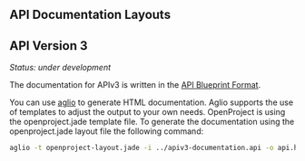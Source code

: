 <!---- copyright
OpenProject is an open source project management software.
Copyright (C) 2012-2020 the OpenProject GmbH

This program is free software; you can redistribute it and/or
modify it under the terms of the GNU General Public License version 3.

OpenProject is a fork of ChiliProject, which is a fork of Redmine. The copyright follows:
Copyright (C) 2006-2013 Jean-Philippe Lang
Copyright (C) 2010-2013 the ChiliProject Team

This program is free software; you can redistribute it and/or
modify it under the terms of the GNU General Public License
as published by the Free Software Foundation; either version 2
of the License, or (at your option) any later version.

This program is distributed in the hope that it will be useful,
but WITHOUT ANY WARRANTY; without even the implied warranty of
MERCHANTABILITY or FITNESS FOR A PARTICULAR PURPOSE.  See the
GNU General Public License for more details.

You should have received a copy of the GNU General Public License
along with this program; if not, write to the Free Software
Foundation, Inc., 51 Franklin Street, Fifth Floor, Boston, MA  02110-1301, USA.

See docs/COPYRIGHT.rdoc for more details.

++-->

API Documentation Layouts
-------------------------

## API Version 3

_Status: under development_

The documentation for APIv3 is written in the [API Blueprint Format](http://apiblueprint.org/).

You can use [aglio](https://github.com/danielgtaylor/aglio) to generate HTML documentation.
Aglio supports the use of templates to adjust the output to your own needs. OpenProject is
using the openproject.jade template file. To generate the documentation using the
openproject.jade layout file  the following command:

```bash
aglio -t openproject-layout.jade -i ../apiv3-documentation.api -o api.html

```

